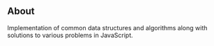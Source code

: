 ## About

Implementation of common data structures and algorithms along with solutions to various problems in JavaScript.
